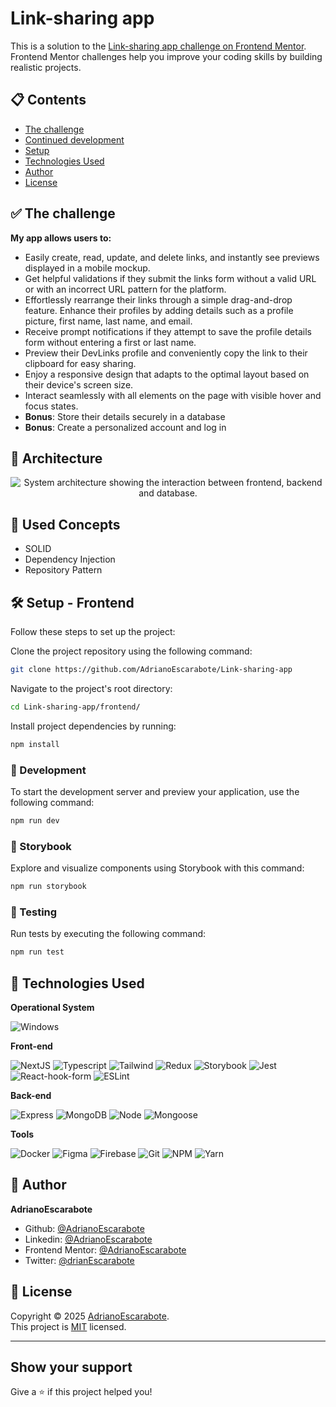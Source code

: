 # Link-sharing app

This is a solution to the [Link-sharing app challenge on Frontend Mentor](https://www.frontendmentor.io/challenges/linksharing-app-Fbt7yweGsT). Frontend Mentor challenges help you improve your coding skills by building realistic projects.

## 📋 Contents

- [The challenge](#the-challenge)
- [Continued development](#continued-development)
- [Setup](#setup)
- [Technologies Used](#technologies-used)
- [Author](#author)
- [License](#📝-license)

## ✅ The challenge

**My app allows users to:**

- Easily create, read, update, and delete links, and instantly see previews displayed in a mobile mockup.
- Get helpful validations if they submit the links form without a valid URL or with an incorrect URL pattern for the platform.
- Effortlessly rearrange their links through a simple drag-and-drop feature.
  Enhance their profiles by adding details such as a profile picture, first name, last name, and email.
- Receive prompt notifications if they attempt to save the profile details form without entering a first or last name.
- Preview their DevLinks profile and conveniently copy the link to their clipboard for easy sharing.
- Enjoy a responsive design that adapts to the optimal layout based on their device's screen size.
- Interact seamlessly with all elements on the page with visible hover and focus states.
- **Bonus**: Store their details securely in a database
- **Bonus**: Create a personalized account and log in

## 🧠 Architecture

<div align="center"> <img src="https://i.imgur.com/1COB1Lz.png" alt="System architecture showing the interaction between frontend, backend and database." /> </div>

## 🧩 Used Concepts

- SOLID
- Dependency Injection
- Repository Pattern

## 🛠️ Setup - Frontend

Follow these steps to set up the project:

Clone the project repository using the following command:

```sh
git clone https://github.com/AdrianoEscarabote/Link-sharing-app
```

Navigate to the project's root directory:

```sh
cd Link-sharing-app/frontend/
```

Install project dependencies by running:

```sh
npm install
```

### 🚀 Development

To start the development server and preview your application, use the following command:

```sh
npm run dev
```

### 📖 Storybook

Explore and visualize components using Storybook with this command:

```sh
npm run storybook
```

### 🧪 Testing

Run tests by executing the following command:

```sh
npm run test
```

## 🧰 Technologies Used

**Operational System**

![Windows](https://img.shields.io/badge/Windows-017AD7?style=for-the-badge&logo=windows&logoColor=white)

**Front-end**

![NextJS](https://img.shields.io/badge/Next.js-000000?style=for-the-badge&logo=next.js&logoColor=white)
![Typescript](https://img.shields.io/badge/TypeScript-007ACC?style=for-the-badge&logo=typescript&logoColor=white)
![Tailwind](https://img.shields.io/badge/Tailwind_CSS-38B2AC?style=for-the-badge&logo=tailwind-css&logoColor=white)
![Redux](https://img.shields.io/badge/Redux-593D88?style=for-the-badge&logo=redux&logoColor=white)
![Storybook](https://img.shields.io/badge/Storybook-FF4785?style=for-the-badge&logo=storybook&logoColor=white)
![Jest](https://img.shields.io/badge/Jest-C21325?style=for-the-badge&logo=jest&logoColor=white)
![React-hook-form](https://img.shields.io/badge/React%20Hook%20Form-61DAFB?style=for-the-badge&logo=react&logoColor=white)
![ESLint](https://img.shields.io/badge/ESLint-4B3263?style=for-the-badge&logo=eslint&logoColor=white)

**Back-end**

![Express](https://img.shields.io/badge/Express-000000?style=for-the-badge&logo=express&logoColor=white)
![MongoDB](https://img.shields.io/badge/MongoDB-4EA94B?style=for-the-badge&logo=mongodb&logoColor=white)
![Node](https://img.shields.io/badge/Node.js-43853D?style=for-the-badge&logo=node.js&logoColor=white)
![Mongoose](https://img.shields.io/badge/Mongoose-880000?style=for-the-badge&logo=mongoose&logoColor=white)

**Tools**

![Docker](https://img.shields.io/badge/Docker-2496ED?style=for-the-badge&logo=docker&logoColor=white)
![Figma](https://img.shields.io/badge/figma-%23F24E1E.svg?style=for-the-badge&logo=figma&logoColor=white)
![Firebase](https://img.shields.io/badge/Firebase-F29D0C?style=for-the-badge&logo=firebase&logoColor=white)
![Git](https://img.shields.io/badge/Git-F05032?style=for-the-badge&logo=git&logoColor=white)
![NPM](https://img.shields.io/badge/NPM-%23CB3837.svg?style=for-the-badge&logo=npm&logoColor=white)
![Yarn](https://img.shields.io/badge/Yarn-2C8EBB?style=for-the-badge&logo=yarn&logoColor=white)

## 👤 Author

**AdrianoEscarabote**

- Github: [@AdrianoEscarabote](https://github.com/AdrianoEscarabote)
- Linkedin: [@AdrianoEscarabote](https://www.linkedin.com/in/AdrianoEscarabote/)
- Frontend Mentor: [@AdrianoEscarabote](https://www.frontendmentor.io/profile/AdrianoEscarabote)
- Twitter: [@drianEscarabote](https://twitter.com/drianEscarabote)

## 📝 License

Copyright © 2025 [AdrianoEscarabote](https://github.com/AdrianoEscarabote).<br />
This project is [MIT](https://github.com/AdrianoEscarabote/Link-sharing-app/blob/main/LICENSE) licensed.

---

## Show your support

Give a ⭐️ if this project helped you!

